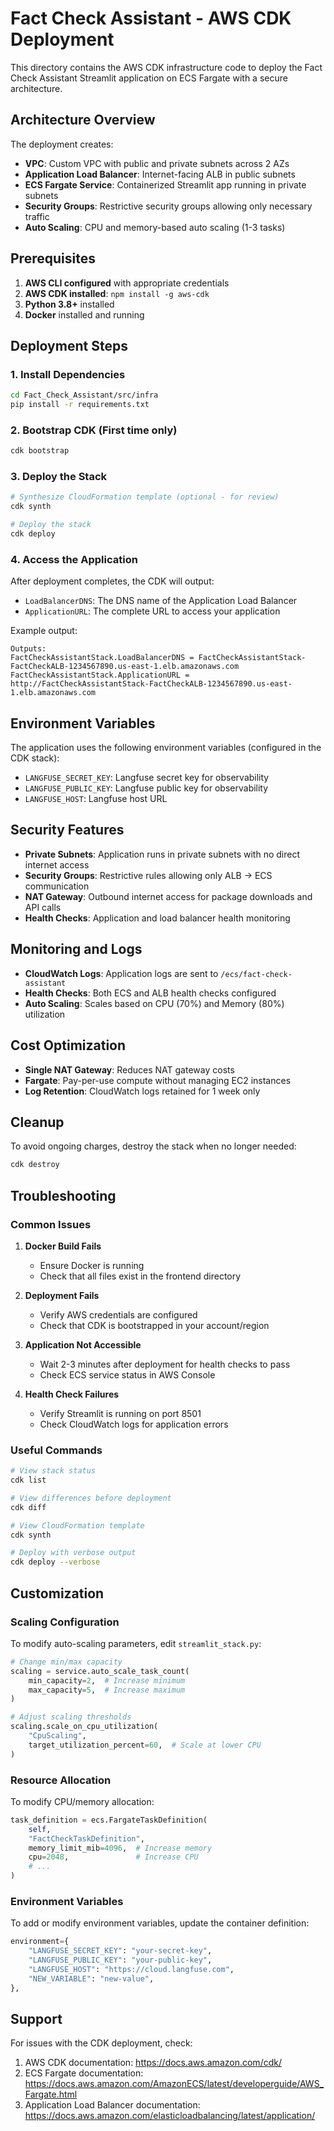 # Fact Check Assistant - AWS CDK Deployment

This directory contains the AWS CDK infrastructure code to deploy the Fact Check Assistant Streamlit application on ECS Fargate with a secure architecture.

## Architecture Overview

The deployment creates:
- **VPC**: Custom VPC with public and private subnets across 2 AZs
- **Application Load Balancer**: Internet-facing ALB in public subnets
- **ECS Fargate Service**: Containerized Streamlit app running in private subnets
- **Security Groups**: Restrictive security groups allowing only necessary traffic
- **Auto Scaling**: CPU and memory-based auto scaling (1-3 tasks)

## Prerequisites

1. **AWS CLI configured** with appropriate credentials
2. **AWS CDK installed**: `npm install -g aws-cdk`
3. **Python 3.8+** installed
4. **Docker** installed and running

## Deployment Steps

### 1. Install Dependencies

```bash
cd Fact_Check_Assistant/src/infra
pip install -r requirements.txt
```

### 2. Bootstrap CDK (First time only)

```bash
cdk bootstrap
```

### 3. Deploy the Stack

```bash
# Synthesize CloudFormation template (optional - for review)
cdk synth

# Deploy the stack
cdk deploy
```

### 4. Access the Application

After deployment completes, the CDK will output:
- `LoadBalancerDNS`: The DNS name of the Application Load Balancer
- `ApplicationURL`: The complete URL to access your application

Example output:
```
Outputs:
FactCheckAssistantStack.LoadBalancerDNS = FactCheckAssistantStack-FactCheckALB-1234567890.us-east-1.elb.amazonaws.com
FactCheckAssistantStack.ApplicationURL = http://FactCheckAssistantStack-FactCheckALB-1234567890.us-east-1.elb.amazonaws.com
```

## Environment Variables

The application uses the following environment variables (configured in the CDK stack):
- `LANGFUSE_SECRET_KEY`: Langfuse secret key for observability
- `LANGFUSE_PUBLIC_KEY`: Langfuse public key for observability  
- `LANGFUSE_HOST`: Langfuse host URL

## Security Features

- **Private Subnets**: Application runs in private subnets with no direct internet access
- **Security Groups**: Restrictive rules allowing only ALB → ECS communication
- **NAT Gateway**: Outbound internet access for package downloads and API calls
- **Health Checks**: Application and load balancer health monitoring

## Monitoring and Logs

- **CloudWatch Logs**: Application logs are sent to `/ecs/fact-check-assistant`
- **Health Checks**: Both ECS and ALB health checks configured
- **Auto Scaling**: Scales based on CPU (70%) and Memory (80%) utilization

## Cost Optimization

- **Single NAT Gateway**: Reduces NAT gateway costs
- **Fargate**: Pay-per-use compute without managing EC2 instances
- **Log Retention**: CloudWatch logs retained for 1 week only

## Cleanup

To avoid ongoing charges, destroy the stack when no longer needed:

```bash
cdk destroy
```

## Troubleshooting

### Common Issues

1. **Docker Build Fails**
   - Ensure Docker is running
   - Check that all files exist in the frontend directory

2. **Deployment Fails**
   - Verify AWS credentials are configured
   - Check that CDK is bootstrapped in your account/region

3. **Application Not Accessible**
   - Wait 2-3 minutes after deployment for health checks to pass
   - Check ECS service status in AWS Console

4. **Health Check Failures**
   - Verify Streamlit is running on port 8501
   - Check CloudWatch logs for application errors

### Useful Commands

```bash
# View stack status
cdk list

# View differences before deployment
cdk diff

# View CloudFormation template
cdk synth

# Deploy with verbose output
cdk deploy --verbose
```

## Customization

### Scaling Configuration

To modify auto-scaling parameters, edit `streamlit_stack.py`:

```python
# Change min/max capacity
scaling = service.auto_scale_task_count(
    min_capacity=2,  # Increase minimum
    max_capacity=5,  # Increase maximum
)

# Adjust scaling thresholds
scaling.scale_on_cpu_utilization(
    "CpuScaling",
    target_utilization_percent=60,  # Scale at lower CPU
)
```

### Resource Allocation

To modify CPU/memory allocation:

```python
task_definition = ecs.FargateTaskDefinition(
    self,
    "FactCheckTaskDefinition",
    memory_limit_mib=4096,  # Increase memory
    cpu=2048,               # Increase CPU
    # ...
)
```

### Environment Variables

To add or modify environment variables, update the container definition:

```python
environment={
    "LANGFUSE_SECRET_KEY": "your-secret-key",
    "LANGFUSE_PUBLIC_KEY": "your-public-key", 
    "LANGFUSE_HOST": "https://cloud.langfuse.com",
    "NEW_VARIABLE": "new-value",
},
```

## Support

For issues with the CDK deployment, check:
1. AWS CDK documentation: https://docs.aws.amazon.com/cdk/
2. ECS Fargate documentation: https://docs.aws.amazon.com/AmazonECS/latest/developerguide/AWS_Fargate.html
3. Application Load Balancer documentation: https://docs.aws.amazon.com/elasticloadbalancing/latest/application/
